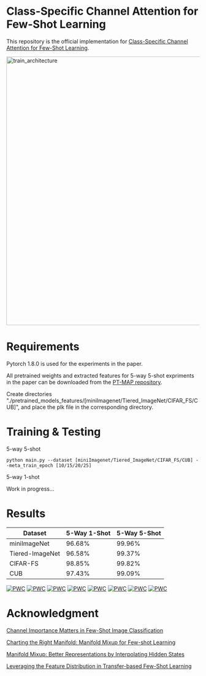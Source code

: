 # Class-Specific Channel Attention for Few-Shot Learning
This repository is the official implementation for [Class-Specific Channel Attention for Few-Shot Learning](https://arxiv.org/abs/2209.01332).


<img width="700" alt="train_architecture" src="https://user-images.githubusercontent.com/78190023/187135637-4754a7d9-746d-468d-b1e5-faeb17437811.png">



# Requirements
Pytorch 1.8.0 is used for the experiments in the paper.

All pretrained weights and extracted features for 5-way 5-shot expriments in the paper can be downloaded from the [PT-MAP repository](https://github.com/yhu01/PT-MAP#requirements).

Create directories "./pretrained_models_features/[miniImagenet/Tiered_ImageNet/CIFAR_FS/CUB]", and place the plk file in the corresponding directory.

# Training & Testing

5-way 5-shot
```
python main.py --dataset [miniImagenet/Tiered_ImageNet/CIFAR_FS/CUB] --meta_train_epoch [10/15/20/25]
```

5-way 1-shot

Work in progress...
# Results

| Dataset  | 5-Way 1-Shot | 5-Way 5-Shot |
| ------------- | ------------- | ------------- |
| miniImageNet  | 96.68% | 99.96%  |
| Tiered-ImageNet  | 96.58%  | 99.37%  |
| CIFAR-FS  | 98.85%  | 99.82%  |
| CUB  | 97.43%  | 99.09%  |

[![PWC](https://img.shields.io/endpoint.svg?url=https://paperswithcode.com/badge/class-specific-channel-attention-for-few-shot/few-shot-image-classification-on-mini-2)](https://paperswithcode.com/sota/few-shot-image-classification-on-mini-2?p=class-specific-channel-attention-for-few-shot)
[![PWC](https://img.shields.io/endpoint.svg?url=https://paperswithcode.com/badge/class-specific-channel-attention-for-few-shot/few-shot-image-classification-on-mini-3)](https://paperswithcode.com/sota/few-shot-image-classification-on-mini-3?p=class-specific-channel-attention-for-few-shot)
[![PWC](https://img.shields.io/endpoint.svg?url=https://paperswithcode.com/badge/class-specific-channel-attention-for-few-shot/few-shot-image-classification-on-tiered)](https://paperswithcode.com/sota/few-shot-image-classification-on-tiered?p=class-specific-channel-attention-for-few-shot)
[![PWC](https://img.shields.io/endpoint.svg?url=https://paperswithcode.com/badge/class-specific-channel-attention-for-few-shot/few-shot-image-classification-on-tiered-1)](https://paperswithcode.com/sota/few-shot-image-classification-on-tiered-1?p=class-specific-channel-attention-for-few-shot)
[![PWC](https://img.shields.io/endpoint.svg?url=https://paperswithcode.com/badge/class-specific-channel-attention-for-few-shot/few-shot-image-classification-on-cifar-fs-5)](https://paperswithcode.com/sota/few-shot-image-classification-on-cifar-fs-5?p=class-specific-channel-attention-for-few-shot)
[![PWC](https://img.shields.io/endpoint.svg?url=https://paperswithcode.com/badge/class-specific-channel-attention-for-few-shot/few-shot-image-classification-on-cifar-fs-5-1)](https://paperswithcode.com/sota/few-shot-image-classification-on-cifar-fs-5-1?p=class-specific-channel-attention-for-few-shot)
[![PWC](https://img.shields.io/endpoint.svg?url=https://paperswithcode.com/badge/class-specific-channel-attention-for-few-shot/few-shot-image-classification-on-cub-200-5-1)](https://paperswithcode.com/sota/few-shot-image-classification-on-cub-200-5-1?p=class-specific-channel-attention-for-few-shot)
[![PWC](https://img.shields.io/endpoint.svg?url=https://paperswithcode.com/badge/class-specific-channel-attention-for-few-shot/few-shot-image-classification-on-cub-200-5)](https://paperswithcode.com/sota/few-shot-image-classification-on-cub-200-5?p=class-specific-channel-attention-for-few-shot)
# Acknowledgment
[Channel Importance Matters in Few-Shot Image Classification](https://arxiv.org/pdf/2206.08126.pdf)

[Charting the Right Manifold: Manifold Mixup for Few-shot Learning](https://arxiv.org/pdf/1907.12087v3.pdf)

[Manifold Mixup: Better Representations by Interpolating Hidden States](https://arxiv.org/pdf/1806.05236.pdf)

[Leveraging the Feature Distribution in Transfer-based Few-Shot Learning](https://arxiv.org/pdf/2006.03806.pdf)
